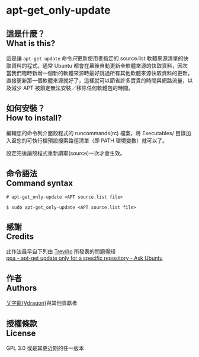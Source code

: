 # apt-get_only-update
## 這是什麼？<br />What is this?
這是讓 `apt-get update` 命令*只*更新使用者指定的 source.list 軟體來源清單的快取資料的程式。通常 Ubuntu 都會在幕後自動更新全軟體來源的快取資料，因次當我們臨時新增一個新的軟體來源時最好跳過所有其他軟體來源快取資料的更新，直接更新那一個軟體來源就好了，這樣就可以節省許多寶貴的時間與網路流量，以及減少 APT 被鎖定無法安裝／移除任何軟體包的時間。

## 如何安裝？<br />How to install?
編輯您的命令列介面殼程式的 runcommands(rc) 檔案，將 Executables/ 目錄加入至您的可執行檔預設搜索路徑清單（即 PATH 環境變數）就可以了。

設定完後讓殼程式重新讀取(source)一次才會生效。

## 命令語法<br />Command syntax
`# apt-get_only-update <APT source.list file>`

`$ sudo apt-get_only-update <APT source.list file>`

## 感謝<br />Credits
此作法最早自下列由 [Treviño](http://askubuntu.com/users/7788/trevino) 所發表的問題得知  
[ppa - apt-get update only for a specific repository - Ask Ubuntu](http://askubuntu.com/questions/65245/apt-get-update-only-for-a-specific-repository)

## 作者<br />Authors
[Ｖ字龍(Vdragon)](mailto:pika1021@gmail.com)與其他貢獻者

## 授權條款<br />License
GPL 3.0 或是其更近期的任一版本